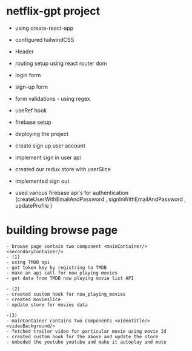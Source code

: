 # netflix-gpt project

- using create-react-app
- configured tailwindCSS
- Header
- routing setup using react router dom
- login form
- sign-up form


-  form validations
        - using regex

- useRef hook
- firebase setup
- deploying the project

- create sign up user account
- implement sign in user api
- created our redux store with userSlice
- implemented sign out

- used various firebase api's for authentication (createUserWithEmailAndPassword , signInWithEmailAndPassword , updateProfile )


# building browse page 
    - browse page contain two component <mainContainer/> <secondaryContainer/>
    - (1)
    - using TMDB api
    - got token key by registring to TMDB
    - make an api call for now playing movies
    - get data from TMDB now playing movie list API

    - (2)
    - created custom hook for now_playing_movies
    - created movieslice
    - update store for movies data

    -(3)
    - mainContainer contains two components <videoTitle/> <videoBackground/>
    - fetched trailer video for particular movie using movie Id
    - created custom hook for the above and update the store
    - embeded the youtube youtube and make it autoplay and mute


